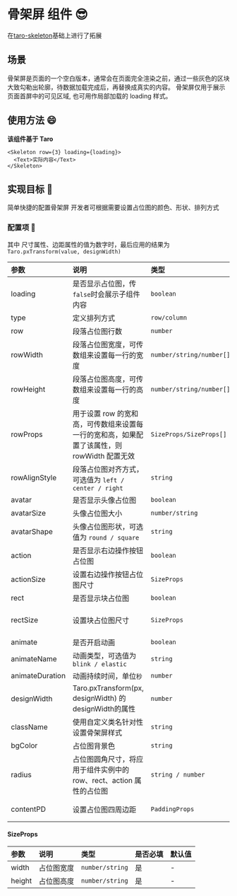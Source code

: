 # 骨架屏 组件 😎 

在[taro-skeleton](https://github.com/lentoo/taro-skeleton)基础上进行了拓展

## 场景

骨架屏是页面的一个空白版本，通常会在页面完全渲染之前，通过一些灰色的区块大致勾勒出轮廓，待数据加载完成后，再替换成真实的内容。
骨架屏仅用于展示页面首屏中的可见区域, 也可用作局部加载的 loading 样式。

## 使用方法 😄

**该组件基于 Taro**

```tsx
<Skeleton row={3} loading={loading}>
  <Text>实际内容</Text>
</Skeleton>
```

## 实现目标 🎯

简单快捷的配置骨架屏
开发者可根据需要设置占位图的颜色、形状、排列方式

### 配置项 🤝

  其中 尺寸属性、边距属性的值为数字时，最后应用的结果为 `Taro.pxTransform(value, designWidth)`

| 参数              | 说明 | 类型 | 默认值 |
| :---------------- | :--- | :--- | :--- |
| loading           | 是否显示占位图，传`false`时会展示子组件内容 | `boolean` | `true` |
| type              | 定义排列方式  | `row/column` | `row` | 
| row               | 段落占位图行数 | `number` | `0` |
| rowWidth          | 段落占位图宽度，可传数组来设置每一行的宽度 | `number/string/number[]/string[]` | `100%` |
| rowHeight         | 段落占位图高度，可传数组来设置每一行的高度 | `number/string/number[]/string[]` | `24` |
| rowProps          | 用于设置 row 的宽和高，可传数组来设置每一行的宽和高，如果配置了该属性，则 rowWidth 配置无效 | `SizeProps/SizeProps[]` | - |
| rowAlignStyle     | 段落占位图对齐方式，可选值为 `left / center / right` | `string` | `left` |
| avatar            | 是否显示头像占位图 | `boolean` | `false` |
| avatarSize        | 头像占位图大小 | `number/string` | `60` |
| avatarShape       | 头像占位图形状，可选值为 `round / square` | `string` | `round` |
| action            | 是否显示右边操作按钮占位图 | `boolean` | `false` |
| actionSize        | 设置右边操作按钮占位图尺寸 | `SizeProps` | `120*60` |
| rect              | 是否显示块占位图 | `boolean` | `false` |
| rectSize          | 设置块占位图尺寸 | `SizeProps` | `width: '100%'; height: 400` |
| animate           | 是否开启动画 | `boolean` | `true` |
| animateName       | 动画类型，可选值为`blink / elastic` | `string` | `blink` |
| animateDuration   | 动画持续时间，单位`秒` | `number` | `1.5` |
| designWidth       |Taro.pxTransform(px, designWidth) 的designWidth的属性| `number` | `750` |
| className         | 使用自定义类名针对性设置骨架屏样式  | `string` | -  |
| bgColor           | 占位图背景色   | `string` | `#ebebeb` |
| radius            | 占位图圆角尺寸，将应用于组件实例中的 row、rect、action 属性的占位图 | `string / number` | `2` |
| contentPD         | 设置占位图四周边距 | `PaddingProps` | `padding: '16px 24px'` |

#### SizeProps

| 参数    | 说明 | 类型 | 是否必填 | 默认值 |
| :------ | :------ | :------ | :------ | :------ |
| width   | 占位图宽度 | `number/string` | 是 | - |
| height  | 占位图高度 | `number/string` | 是 | - |
